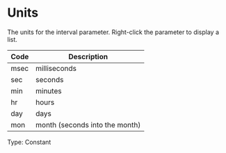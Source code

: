 # Units

The units for the interval parameter. Right-click the parameter to display a list.

| Code | Description                    |
| ---- | ------------------------------ |
| msec | milliseconds                   |
| sec  | seconds                        |
| min  | minutes                        |
| hr   | hours                          |
| day  | days                           |
| mon  | month (seconds into the month) |

Type: Constant
